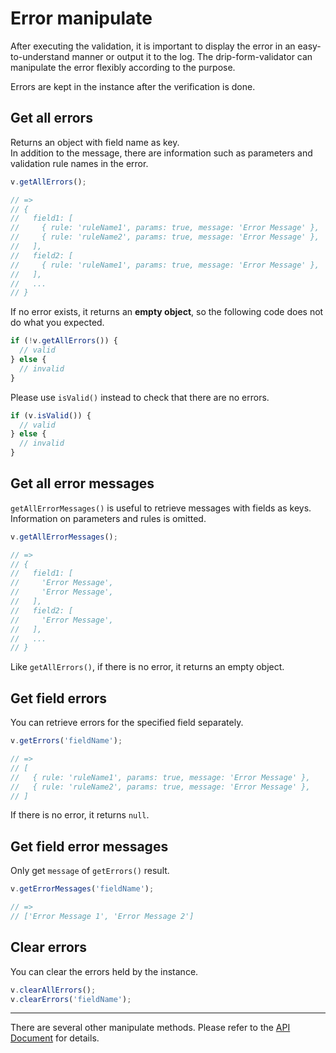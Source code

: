 # Error manipulate

After executing the validation, it is important to display the error in an easy-to-understand manner or output it to the log.
The drip-form-validator can manipulate the error flexibly according to the purpose.

Errors are kept in the instance after the verification is done.


## Get all errors

Returns an object with field name as key.  
In addition to the message, there are information such as parameters and validation rule names in the error.

```javascript
v.getAllErrors();

// =>
// {
//   field1: [
//     { rule: 'ruleName1', params: true, message: 'Error Message' },
//     { rule: 'ruleName2', params: true, message: 'Error Message' },
//   ],
//   field2: [
//     { rule: 'ruleName1', params: true, message: 'Error Message' },
//   ],
//   ...
// }
```

If no error exists, it returns an **empty object**, so the following code does not do what you expected.

```javascript
if (!v.getAllErrors()) {
  // valid
} else {
  // invalid
}
```

Please use `isValid()` instead to check that there are no errors.

```javascript
if (v.isValid()) {
  // valid
} else {
  // invalid
}
```


## Get all error messages

`getAllErrorMessages()` is useful to retrieve messages with fields as keys.  
Information on parameters and rules is omitted.

```javascript
v.getAllErrorMessages();

// =>
// {
//   field1: [
//     'Error Message',
//     'Error Message',
//   ],
//   field2: [
//     'Error Message',
//   ],
//   ...
// }
```

Like `getAllErrors()`, if there is no error, it returns an empty object.


## Get field errors

You can retrieve errors for the specified field separately.  

```javascript
v.getErrors('fieldName');

// =>
// [
//   { rule: 'ruleName1', params: true, message: 'Error Message' },
//   { rule: 'ruleName2', params: true, message: 'Error Message' },
// ]
```

If there is no error, it returns `null`.


## Get field error messages

Only get `message` of `getErrors()` result.

```javascript
v.getErrorMessages('fieldName');

// =>
// ['Error Message 1', 'Error Message 2']
```


## Clear errors

You can clear the errors held by the instance.

```javascript
v.clearAllErrors();
v.clearErrors('fieldName');
```


---


There are several other manipulate methods. Please refer to the [API Document](https://tsuyoshiwada.github.io/drip-form-validator/api/) for details.
